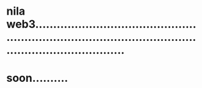 # nila web3...................................................................................................................................
# soon..........
